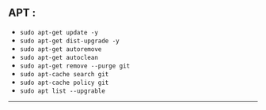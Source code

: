##  APT :
- `sudo apt-get update -y`  
- `sudo apt-get dist-upgrade -y`  
- `sudo apt-get autoremove`  
- `sudo apt-get autoclean`  
- `sudo apt-get remove --purge git`  
- `sudo apt-cache search git`  
- `sudo apt-cache policy git`  
- `sudo apt list --upgrable`  
___